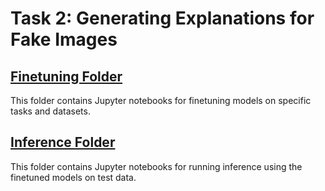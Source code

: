 # Task 2: Generating Explanations for Fake Images

## [Finetuning Folder](./Finetuning)  
This folder contains Jupyter notebooks for finetuning models on specific tasks and datasets.  

## [Inference Folder](./Inference)  
This folder contains Jupyter notebooks for running inference using the finetuned models on test data.  
